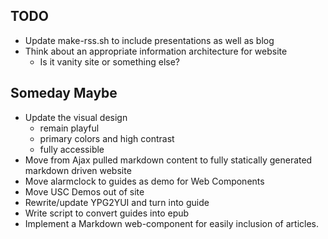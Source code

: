 ## TODO

+ Update make-rss.sh to include presentations as well as blog
+ Think about an appropriate information architecture for website
    + Is it vanity site or something else?

## Someday Maybe

+ Update the visual design
    + remain playful
    + primary colors and high contrast
    + fully accessible
+ Move from Ajax pulled markdown content to fully statically generated markdown driven website
+ Move alarmclock to guides as demo for Web Components
+ Move USC Demos out of site
+ Rewrite/update YPG2YUI and turn into guide
+ Write script to convert guides into epub
+ Implement a Markdown web-component for easily inclusion of articles.

